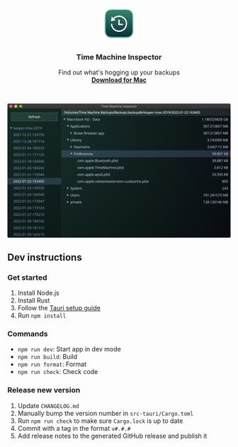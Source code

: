 <p align="center">
  <img src="./assets/Logo.png" width="80">
</p>
<h3 align="center">Time Machine Inspector</h3>
<p align="center">
  Find out what's hogging up your backups
  <br/>
  <a href="https://github.com/probablykasper/time-machine-inspector/releases"><b>Download for Mac</b></a>
</p>
<br/>

![Screenshot](assets/Screenshot.webp)

## Dev instructions

### Get started

1. Install Node.js
2. Install Rust
3. Follow the [Tauri setup guide](https://tauri.studio/en/docs/getting-started/intro)
4. Run `npm install`

### Commands
- `npm run dev`: Start app in dev mode
- `npm run build`: Build
- `npm run format`: Format
- `npm run check`: Check code

### Release new version
1. Update `CHANGELOG.md`
2. Manually bump the version number in `src-tauri/Cargo.toml`
3. Run `npm run check` to make sure `Cargo.lock` is up to date
4. Commit with a tag in the format `v#.#.#`
5. Add release notes to the generated GitHub release and publish it
